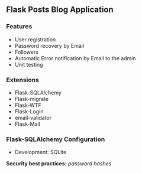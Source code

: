 ## Flask Posts Blog Application
### Features
- User registration
- Password recovery by Email
- Followers
- Automatic Error notification by Email to the admin
- Unit testing

### Extensions
- Flask-SQLAlchemy
- Flask-migrate
- Flask-WTF
- Flask-Login
- email-validator
- Flask-Mail

### Flask-SQLAlchemy Configuration
- Development: SQLite

**Security best practices:** *password hashes*